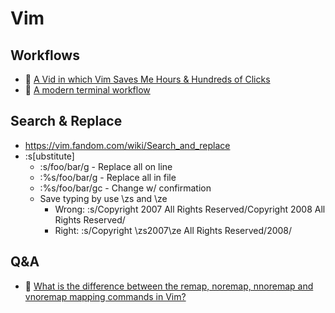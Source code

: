# Vim

## Workflows
- 🎥 [A Vid in which Vim Saves Me Hours & Hundreds of Clicks](https://www.youtube.com/watch?v=hraHAZ1-RaM)
- 📝 [A modern terminal workflow](https://wrotenwrites.com/a_modern_terminal_workflow_2/)

## Search & Replace
-  https://vim.fandom.com/wiki/Search_and_replace
- :s[ubstitute]
  - :s/foo/bar/g - Replace all on line
  - :%s/foo/bar/g - Replace all in file
  - :%s/foo/bar/gc - Change w/ confirmation
  - Save typing by use \zs and \ze
    - Wrong: :s/Copyright 2007 All Rights Reserved/Copyright 2008 All Rights Reserved/
    - Right: :s/Copyright \zs2007\ze All Rights Reserved/2008/
    
## Q&A 
- 💭 [What is the difference between the remap, noremap, nnoremap and vnoremap mapping commands in Vim?](https://stackoverflow.com/questions/3776117/what-is-the-difference-between-the-remap-noremap-nnoremap-and-vnoremap-mapping)
